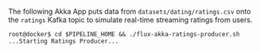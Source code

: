 The following Akka App puts data from `datasets/dating/ratings.csv` onto the `ratings` Kafka topic to simulate real-time streaming ratings from users.
```
root@docker$ cd $PIPELINE_HOME && ./flux-akka-ratings-producer.sh
...Starting Ratings Producer...
```